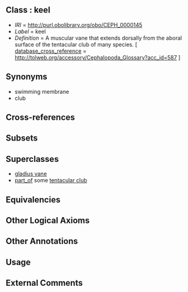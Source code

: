
## Class : keel

 * *IRI* = http://purl.obolibrary.org/obo/CEPH_0000145
 * *Label* = keel
 * *Definition* = A muscular vane that extends dorsally from the aboral surface of the tentacular club of many species. [ [database_cross_reference](../../ef/oboInOwl#hasDbXref.md) = http://tolweb.org/accessory/Cephalopoda_Glossary?acc_id=587 ]

## Synonyms

 * swimming membrane
 * club

## Cross-references


## Subsets


## Superclasses

 * [gladius vane](../../CEPH/71/CEPH_0000271.md)
 * [part_of](../../BFO/50/BFO_0000050.md) some [tentacular club](../../CEPH/91/CEPH_0000291.md)

## Equivalencies


## Other Logical Axioms


## Other Annotations


## Usage


## External Comments

